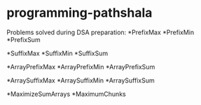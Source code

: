 # programming-pathshala
Problems solved during DSA preparation:
*PrefixMax
*PrefixMin
*PrefixSum

*SuffixMax
*SuffixMin
*SuffixSum

*ArrayPrefixMax
*ArrayPrefixMin
*ArrayPrefixSum

*ArraySuffixMax
*ArraySuffixMin
*ArraySuffixSum

*MaximizeSumArrays
*MaximumChunks